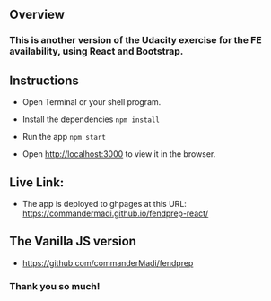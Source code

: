 ## Overview

### This is another version of the Udacity exercise for the FE availability, using React and Bootstrap.

## Instructions

 - Open Terminal or your shell program.

- Install the dependencies `npm install`

- Run the app `npm start`

- Open [http://localhost:3000](http://localhost:3000) to view it in the browser.

## Live Link:
- The app is deployed to ghpages at this URL: https://commandermadi.github.io/fendprep-react/

## The Vanilla JS version
- https://github.com/commanderMadi/fendprep

### Thank you so much!
